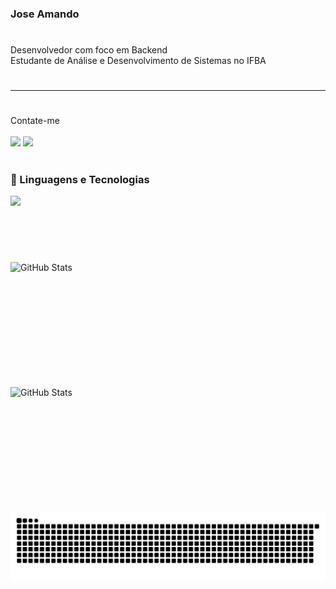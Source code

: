 
### Jose Amando
#
  Desenvolvedor com foco em Backend
  <br/>
  Estudante de Análise e Desenvolvimento de Sistemas no IFBA
#
<p align="left">

---
#
  
<div> 
</a> 
  Contate-me
  <br/>
  <br/>
  <a href = "mailto:joseamsilvazk@gmail.com"><img src="https://img.shields.io/badge/-Gmail-%23333?style=for-the-badge&logo=gmail&logoColor=white" target="_blank"></a>
  <a href="https://www.linkedin.com/in/jos%C3%A9-amando-marques-171721355?utm_source=share&utm_campaign=share_via&utm_content=profile&utm_medium=android_app " target="_blank"><img src="https://img.shields.io/badge/-LinkedIn-%230077B5?style=for-the-badge&logo=linkedin&logoColor=white" target="_blank"></a> 
</div>

#
### 🤖 Linguagens e Tecnologias
<p align="left">
  <a href="https://skillicons.dev">
    <img src="https://skillicons.dev/icons?i=dotnet,visualstudio,git,cs,c,cpp,python" />
  </a>
</p>
<br/>
<br/>

#
<p>
  <img
    align="left"
    alt="GitHub Stats"
    height="200"
    width="400"
    style="padding-right: 10px;"
    src="https://github-readme-stats.vercel.app/api?username=JoseAMsilva&show_icons=true&theme=tokyonight&locale=pt-br"
  />

<img 
      align="left" 
      alt="GitHub Stats" 
      height="200" 
      width="400"
      src="https://github-readme-stats.vercel.app/api/top-langs/?username=JoseAMsilva&theme=tokyonight&layout=compact&custom_title=Tecnologias" 
  />

</p>
<picture align="center">
  <source media="(prefers-color-scheme: dark)" srcset="https://raw.githubusercontent.com/JoseAMsilva/JoseAMsilva/output/github-contribution-grid-snake-dark.svg">
  <source media="(prefers-color-scheme: light)" srcset="https://raw.githubusercontent.com/JoseAMsilva/JoseAMsilva/output/github-contribution-grid-snake-dark.svg">
  <img align="center" alt="github contribution grid snake animation" src="https://raw.githubusercontent.com/JoseAMsilva/JoseAMsilva/output/github-contribution-grid-snake.svg">
</picture>

#
